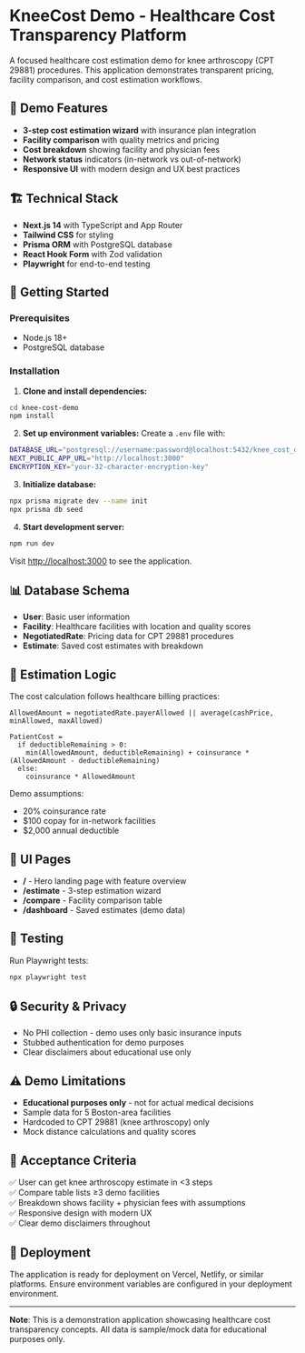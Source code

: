 # KneeCost Demo - Healthcare Cost Transparency Platform

A focused healthcare cost estimation demo for knee arthroscopy (CPT 29881) procedures. This application demonstrates transparent pricing, facility comparison, and cost estimation workflows.

## 🎯 Demo Features

- **3-step cost estimation wizard** with insurance plan integration
- **Facility comparison** with quality metrics and pricing
- **Cost breakdown** showing facility and physician fees
- **Network status** indicators (in-network vs out-of-network)
- **Responsive UI** with modern design and UX best practices

## 🏗️ Technical Stack

- **Next.js 14** with TypeScript and App Router
- **Tailwind CSS** for styling
- **Prisma ORM** with PostgreSQL database
- **React Hook Form** with Zod validation
- **Playwright** for end-to-end testing

## 🚀 Getting Started

### Prerequisites

- Node.js 18+ 
- PostgreSQL database

### Installation

1. **Clone and install dependencies:**
```bash
cd knee-cost-demo
npm install
```

2. **Set up environment variables:**
Create a `.env` file with:
```bash
DATABASE_URL="postgresql://username:password@localhost:5432/knee_cost_demo"
NEXT_PUBLIC_APP_URL="http://localhost:3000"
ENCRYPTION_KEY="your-32-character-encryption-key"
```

3. **Initialize database:**
```bash
npx prisma migrate dev --name init
npx prisma db seed
```

4. **Start development server:**
```bash
npm run dev
```

Visit [http://localhost:3000](http://localhost:3000) to see the application.

## 📊 Database Schema

- **User**: Basic user information
- **Facility**: Healthcare facilities with location and quality scores
- **NegotiatedRate**: Pricing data for CPT 29881 procedures
- **Estimate**: Saved cost estimates with breakdown

## 🧮 Estimation Logic

The cost calculation follows healthcare billing practices:

```
AllowedAmount = negotiatedRate.payerAllowed || average(cashPrice, minAllowed, maxAllowed)

PatientCost = 
  if deductibleRemaining > 0:
    min(AllowedAmount, deductibleRemaining) + coinsurance * (AllowedAmount - deductibleRemaining)
  else: 
    coinsurance * AllowedAmount
```

Demo assumptions:
- 20% coinsurance rate
- $100 copay for in-network facilities
- $2,000 annual deductible

## 🎨 UI Pages

- **/** - Hero landing page with feature overview
- **/estimate** - 3-step estimation wizard
- **/compare** - Facility comparison table
- **/dashboard** - Saved estimates (demo data)

## 🧪 Testing

Run Playwright tests:
```bash
npx playwright test
```

## 🔒 Security & Privacy

- No PHI collection - demo uses only basic insurance inputs
- Stubbed authentication for demo purposes
- Clear disclaimers about educational use only

## ⚠️ Demo Limitations

- **Educational purposes only** - not for actual medical decisions
- Sample data for 5 Boston-area facilities
- Hardcoded to CPT 29881 (knee arthroscopy) only
- Mock distance calculations and quality scores

## 📝 Acceptance Criteria

✅ User can get knee arthroscopy estimate in <3 steps  
✅ Compare table lists ≥3 demo facilities  
✅ Breakdown shows facility + physician fees with assumptions  
✅ Responsive design with modern UX  
✅ Clear demo disclaimers throughout

## 🚀 Deployment

The application is ready for deployment on Vercel, Netlify, or similar platforms. Ensure environment variables are configured in your deployment environment.

---

**Note**: This is a demonstration application showcasing healthcare cost transparency concepts. All data is sample/mock data for educational purposes only.
